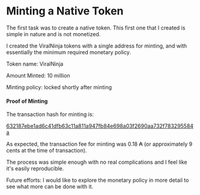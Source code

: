 # Minting a Native Token

The first task was to create a native token. This first one that I created is simple in nature and is not monetized.&#x20;

I created the ViralNinja tokens with a single address for minting, and with essentially the minimum required monetary policy.

Token name: ViralNinja

Amount Minted: 10 million

Minting policy: locked shortly after minting

#### Proof of Minting

The transaction hash for minting is:

[632187ebe1ad6c41dfb63c11a811a947fb84e698a03f2690aa732f783295584a](https://testnet.cardanoscan.io/transaction/632187ebe1ad6c41dfb63c11a811a947fb84e698a03f2690aa732f783295584a)

As expected, the transaction fee for minting was 0.18 ₳ (or approximately 9 cents at the time of transaction).

The process was simple enough with no real complications and I feel like it's easily reproducible.&#x20;

Future efforts: I would like to explore the monetary policy in more detail to see what more can be done with it.
